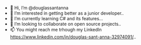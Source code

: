 - 👋 Hi, I’m @douglassantanna
- 👀 I’m interested in getting better as a junior developer..
- 🌱 I’m currently learning C# and its features...
- 💞️ I’m looking to collaborate on open source projects..
- 📫 You might reach me trhough my LinkedIn https://www.linkedin.com/in/douglas-sant-anna-32974091/..

<!---
douglassantanna/douglassantanna is a ✨ special ✨ repository because its `README.md` (this file) appears on your GitHub profile.
You can click the Preview link to take a look at your changes.
--->
